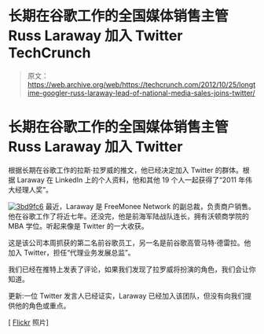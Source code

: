 # 长期在谷歌工作的全国媒体销售主管 Russ Laraway 加入 Twitter TechCrunch

> 原文：<https://web.archive.org/web/https://techcrunch.com/2012/10/25/longtime-googler-russ-laraway-lead-of-national-media-sales-joins-twitter/>

# 长期在谷歌工作的全国媒体销售主管 Russ Laraway 加入 Twitter

根据长期在谷歌工作的拉斯·拉罗威的推文，他已经决定加入 Twitter 的群体。根据 Laraway 在 LinkedIn 上的个人资料，他和其他 19 个人一起获得了“2011 年伟大经理人奖”。

[![](img/499f2697710feb55a60e435fc69975a1.png "3bd9fc6")](https://web.archive.org/web/20221209070941/https://beta.techcrunch.com/2012/10/25/longtime-googler-russ-laraway-lead-of-national-media-sales-joins-twitter/3bd9fc6/) 最近，Laraway 是 FreeMonee Network 的副总裁，负责商户销售。他在谷歌工作了将近七年。还没完，他是前海军陆战队连长，拥有沃顿商学院的 MBA 学位。听起来像是 Twitter 的一大收获。

这是该公司本周抓获的第二名前谷歌员工，另一名是前谷歌高管马特·德雷拉。他加入 Twitter，担任“代理业务发展总监”。

我们已经在推特上发表了评论，如果我们发现了拉罗威将扮演的角色，我们会让你知道。

更新:一位 Twitter 发言人已经证实，Laraway 已经加入该团队，但没有向我们提供他的角色或重点。

[ [Flickr](https://web.archive.org/web/20221209070941/http://www.flickr.com/photos/mager/2767126904/) 照片]